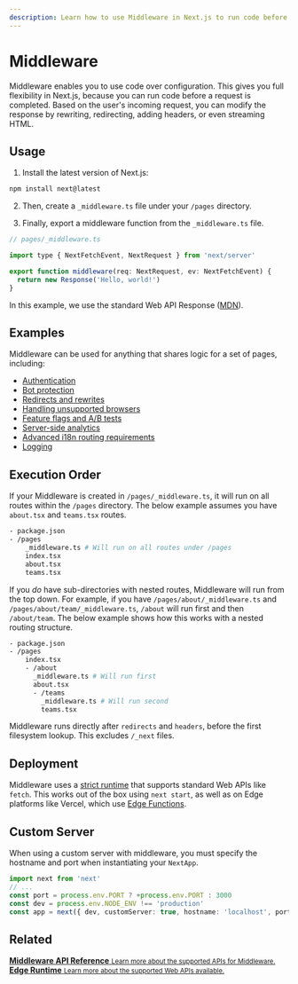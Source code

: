```yaml
---
description: Learn how to use Middleware in Next.js to run code before a request is completed.
---
```


# Middleware

Middleware enables you to use code over configuration. This gives you full flexibility in Next.js, because you can run code before a request is completed. Based on the user's incoming request, you can modify the response by rewriting, redirecting, adding headers, or even streaming HTML.

## Usage

1. Install the latest version of Next.js:

```jsx
npm install next@latest
```

2. Then, create a `_middleware.ts` file under your `/pages` directory.

3. Finally, export a middleware function from the `_middleware.ts` file.

```jsx
// pages/_middleware.ts

import type { NextFetchEvent, NextRequest } from 'next/server'

export function middleware(req: NextRequest, ev: NextFetchEvent) {
  return new Response('Hello, world!')
}
```

In this example, we use the standard Web API Response ([MDN](https://developer.mozilla.org/en-US/docs/Web/API/Response)).

## Examples

Middleware can be used for anything that shares logic for a set of pages, including:

- [Authentication](https://github.com/vercel/examples/tree/main/edge-functions)
- [Bot protection](https://github.com/vercel/examples/tree/main/edge-functions)
- [Redirects and rewrites](https://github.com/vercel/examples/tree/main/edge-functions)
- [Handling unsupported browsers](https://github.com/vercel/examples/tree/main/edge-functions)
- [Feature flags and A/B tests](https://github.com/vercel/examples/tree/main/edge-functions)
- [Server-side analytics](https://github.com/vercel/examples/tree/main/edge-functions)
- [Advanced i18n routing requirements](https://github.com/vercel/examples/tree/main/edge-functions)
- [Logging](https://github.com/vercel/examples/tree/main/edge-functions)

## Execution Order

If your Middleware is created in `/pages/_middleware.ts`, it will run on all routes within the `/pages` directory. The below example assumes you have `about.tsx` and `teams.tsx` routes.

```bash
- package.json
- /pages
    _middleware.ts # Will run on all routes under /pages
    index.tsx
    about.tsx
    teams.tsx
```

If you _do_ have sub-directories with nested routes, Middleware will run from the top down. For example, if you have `/pages/about/_middleware.ts` and `/pages/about/team/_middleware.ts`, `/about` will run first and then `/about/team`. The below example shows how this works with a nested routing structure.

```bash
- package.json
- /pages
    index.tsx
    - /about
      _middleware.ts # Will run first
      about.tsx
      - /teams
        _middleware.ts # Will run second
        teams.tsx
```

Middleware runs directly after `redirects` and `headers`, before the first filesystem lookup. This excludes `/_next` files.

## Deployment

Middleware uses a [strict runtime](/docs/api-reference/edge-runtime.md) that supports standard Web APIs like `fetch`. This works out of the box using `next start`, as well as on Edge platforms like Vercel, which use [Edge Functions](http://www.vercel.com/edge).

## Custom Server

When using a custom server with middleware, you must specify the hostname and port when instantiating your `NextApp`.

```ts
import next from 'next'
// ...
const port = process.env.PORT ? +process.env.PORT : 3000
const dev = process.env.NODE_ENV !== 'production'
const app = next({ dev, customServer: true, hostname: 'localhost', port })
```

## Related

<div class="card">
  <a href="/docs/api-reference/next/server.md">
    <b>Middleware API Reference</b>
    <small>Learn more about the supported APIs for Middleware.</small>
  </a>
</div>

<div class="card">
  <a href="/docs/api-reference/edge-runtime.md">
    <b>Edge Runtime</b>
    <small>Learn more about the supported Web APIs available.</small>
  </a>
</div>
